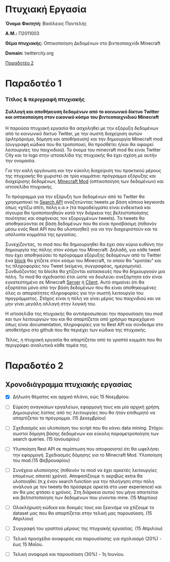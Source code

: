 # Πτυχιακή Εργασία
**Όνομα Φοιτητή:** Βασίλειος Παντελής

**Α.Μ.:** Π2011003

**Θέμα πτυχιακής:** Οπτικοποίηση Δεδομένων στο βιντεοπαιχνίδι Minecraft

**Domain:** twittercity.org


[Παραδοτέο 2](#παραδοτέο-2)

# Παραδοτέο 1

### Τίτλος & περιγραφή πτυχιακής

#### Συλλογή και αποθήκευση δεδομένων από το κοινωνικό δίκτυο Twitter και οπτικοποίηση στον εικονικό κόσμο του βιντεοπαιχνιδιού Minecraft

Η παρούσα πτυχιακή εργασία θα ασχοληθεί με την εξόρυξη δεδομένων από το κοινωνικό δίκτυο Twitter, με την σωστή διαχείριση αυτών (φιλτράρισμα, δόμηση και αποθήκευση)  και την δημιουργία Minecraft mod (συγγραφή κώδικα που θα τροποποιεί, θα προσθέτει ή/και θα αφαιρεί  λειτουργίες του παιχνιδιού). Το όνομα του minecraft mod θα είναι Twitter City και το logo στην ιστοσελίδα της πτυχιακής θα έχει σχέση με αυτήν την ονομασία.

Για την καλή οργάνωση και την εύκολη διαχείριση του πρακτικού μέρους της πτυχιακής θα χωριστεί σε τρία κομμάτια: πρόγραμμα εξόρυξης και διαχείρισης δεδομένων, [Minecraft Mod](https://minecraft.gamepedia.com/Mods/Forge) (οπτικοποίηση των δεδομένων) και ιστοσελίδα πτυχιακής.

Το πρόγραμμα για την εξόρυξη των δεδομένων από το Twitter θα χρησιμοποιεί το [Search API](https://developer.twitter.com/en/docs/tweets/search/overview/basic-search) αναζητώντας tweets με βάση κάποια keywords όπως «χτίζω σπίτι, πόλη κ.α.» (τα παραδείγματα είναι ενδεικτικά και σίγουρα θα τροποποιηθούν κατά την διάρκεια της βελτιστοποίησης ποιότητας και σαφήνειας τον εξορυγμένων tweets). Τα tweets θα αποθηκεύονται σε βάση δεδομένων που θα είναι προσβάσιμη (πιθανόν μέσω ενός Rest API που θα υλοποιηθεί) για να την διαχειριστούν και τα υπόλοιπα κομμάτια της εργασίας.

Συνεχίζοντας, το mod που θα δημιουργηθεί θα έχει σαν κύρια ευθύνη την δημιουργία της πόλης στον κόσμο του Minecraft. Δηλαδή, για κάθε tweet που έχει αποθηκεύσει το πρόγραμμα εξόρυξης δεδομένων από το Twitter ένα [block](http://minecraft.wikia.com/wiki/Blocks) θα χτίζετε στον κόσμο του Minecraft, το οποίο θα "κρατάει" και τις πληροφορίες του Tweet (κείμενο, συγγραφέας, ημερομηνία). Συνδυάζοντας τα blocks θα χτίζονται κατασκευές που θα δημιουργούν μια πόλη. Το mod θα σχεδιαστεί έτσι ώστε να δουλεύει ανεξάρτητα εάν είναι εγκατεστημένο σε Minecraft [Server](https://minecraft.gamepedia.com/Server) ή [Client](https://minecraft.gamepedia.com/Minecraft_launcher). Αυτό σημαίνει ότι θα εξαρτάται μόνο από την βάση δεδομένων που θα είναι αποθηκευμένες όλες οι απαραίτητες πληροφορίες για την σωστή λειτουργία του προγράμματος. Στόχος είναι η πόλη να γίνει μέρος του παιχνιδιού και να μην γίνει μεγάλη αλλαγή στην λογική του.

Η ιστοσελίδα της πτυχιακής θα αντιπροσωπεύει την παρουσίαση του mod και των λειτουργιών του και θα απαρτίζεται από χρήσιμο περιεχόμενο όπως είναι documentation, πληροφορίες για το Rest API και σύνδεσμο στο αποθετήριο στο github που θα περιέχει των κώδικα της πτυχιακής.

Τέλος, η πτυχιακή εργασία θα απαρτίζεται από το γραπτό κομμάτι που θα περιγράφει αναλυτικά κάθε τομέα της.

# Παραδοτέο 2

## Χρονοδιάγραμμα πτυχιακής εργασίας

- [x] Δήλωση θέματος και αρχικό πλάνο, εώς 15 Νοεμβρίου.
- [ ] Εύρεση αναγκαίων εργαλείων, εφαρμογή τους και μία αρχική χρήση. Δημιουργίας λίστας από τις λειτουργίες που θα ήταν επιθυμητό να απαρτίζεται το πρόγραμμα.  (15 Δεκεμβρίου) 
- [ ] Σχεδιασμός και υλοποίηση του script που θα κάνει data mining. Στόχοι: σωστοί δόμηση βάσης δεδομένων και εύκολη παραμετροποίηση των search queries.   (15 Ιανουαρίου)
- [ ] Υλοποίηση Rest API σε περίπτωση που αποφασιστεί ότι θα ωφελήσει την εφαρμογή. Σχεδιασμός δόμησης για το Minecraft Mod. Υλοποίηση του mod.(15 Φεβρουαρίου)
- [ ] Συνέχεια υλοποίησης (πιθανόν το mod να έχει αρκετές λειτουργίες επομένως απαιτεί χρόνο). Αποφασίζουμε τι ακριβώς extra θα υλοποιηθεί (π.χ έναν search function για την πλοήγηση στην πόλη ανάλογα με τον tweets θα πρόσφερε αρκετά στο user experience) και αν θα μας φτάσει ο χρόνος. Στη διάρκεια αυτού του μήνα απαιτείται και βελτιστοποίηση των δεδομένων που γίνονται mine. (15 Μαρτίου)
- [ ] Ολοκλήρωση κώδικα και δοκιμές τους και ξεκινάμε να χτίζουμε το dataset μας που θα απαρτίζεται στην τελική μας παρουσίαση. (15 Απριλίου)
- [ ] Συγγραφή του γραπτού μέρους της πτυχιακής εργασίας. (15 Απριλίου)
- [ ] Τελικό προσχέδιο αναφοράς και παρουσίασης για σχολιασμό (20%) - έως 15 Μαΐου.
- [ ] Τελική αναφορά και παρουσίαση (30%) - 1η Ιουνίου.

